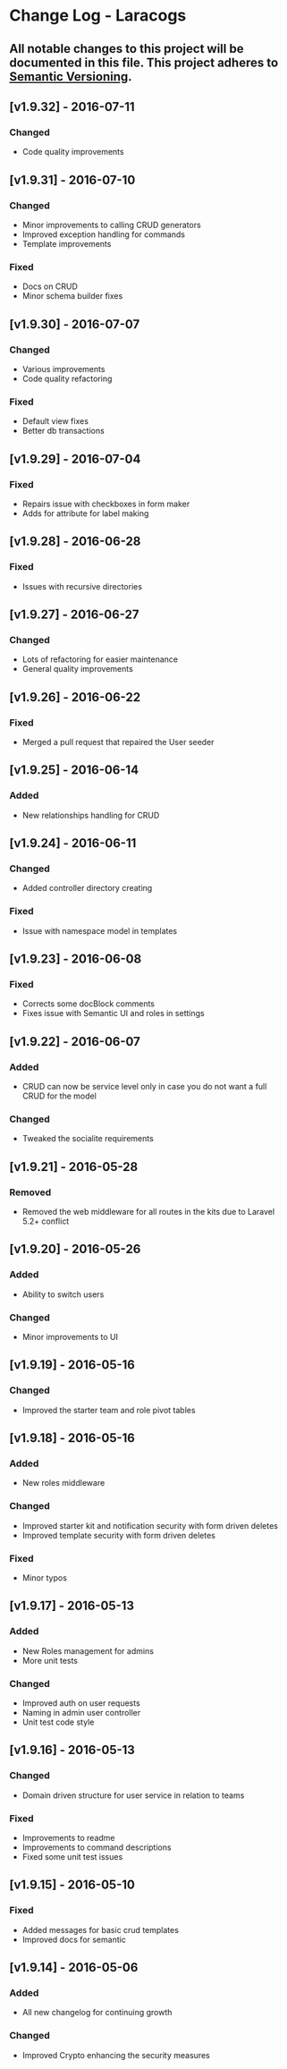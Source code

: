 # Change Log - Laracogs
All notable changes to this project will be documented in this file.
This project adheres to [Semantic Versioning](http://semver.org/).
----

## [v1.9.32] - 2016-07-11
### Changed
- Code quality improvements

## [v1.9.31] - 2016-07-10

### Changed
- Minor improvements to calling CRUD generators
- Improved exception handling for commands
- Template improvements

### Fixed
- Docs on CRUD
- Minor schema builder fixes

## [v1.9.30] - 2016-07-07

### Changed
- Various improvements
- Code quality refactoring

### Fixed
- Default view fixes
- Better db transactions

## [v1.9.29] - 2016-07-04

### Fixed
- Repairs issue with checkboxes in form maker
- Adds for attribute for label making

## [v1.9.28] - 2016-06-28

### Fixed
- Issues with recursive directories

## [v1.9.27] - 2016-06-27

### Changed
- Lots of refactoring for easier maintenance
- General quality improvements

## [v1.9.26] - 2016-06-22

### Fixed
- Merged a pull request that repaired the User seeder

## [v1.9.25] - 2016-06-14

### Added
- New relationships handling for CRUD

## [v1.9.24] - 2016-06-11

### Changed
- Added controller directory creating

### Fixed
- Issue with namespace model in templates

## [v1.9.23] - 2016-06-08

### Fixed
- Corrects some docBlock comments
- Fixes issue with Semantic UI and roles in settings

## [v1.9.22] - 2016-06-07

### Added
- CRUD can now be service level only in case you do not want a full CRUD for the model

### Changed
- Tweaked the socialite requirements

## [v1.9.21] - 2016-05-28

### Removed
- Removed the web middleware for all routes in the kits due to Laravel 5.2+ conflict

## [v1.9.20] - 2016-05-26

### Added
- Ability to switch users

### Changed
- Minor improvements to UI

## [v1.9.19] - 2016-05-16

### Changed
- Improved the starter team and role pivot tables

## [v1.9.18] - 2016-05-16

### Added
- New roles middleware

### Changed
- Improved starter kit and notification security with form driven deletes
- Improved template security with form driven deletes

### Fixed
- Minor typos

## [v1.9.17] - 2016-05-13

### Added
- New Roles management for admins
- More unit tests

### Changed
- Improved auth on user requests
- Naming in admin user controller
- Unit test code style

## [v1.9.16] - 2016-05-13

### Changed
- Domain driven structure for user service in relation to teams

### Fixed
- Improvements to readme
-  Improvements to command descriptions
-  Fixed some unit test issues

## [v1.9.15] - 2016-05-10

### Fixed
- Added messages for basic crud templates
- Improved docs for semantic

## [v1.9.14] - 2016-05-06

### Added
- All new changelog for continuing growth

### Changed
- Improved Crypto enhancing the security measures
